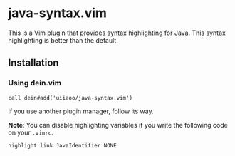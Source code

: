 # java-syntax.vim
This is a Vim plugin that provides syntax highlighting for Java.
This syntax highlighting is better than the default.

## Installation
### Using dein.vim
```viml
call dein#add('uiiaoo/java-syntax.vim')
```

If you use another plugin manager, follow its way.

**Note**: You can disable highlighting variables if you write the following code on your `.vimrc`.
```viml
highlight link JavaIdentifier NONE
```
